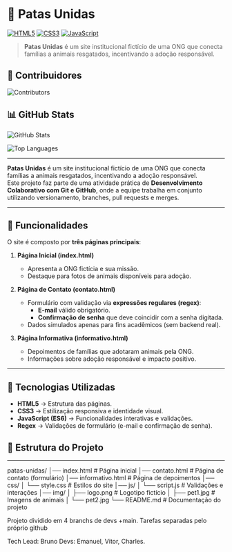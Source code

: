 # 🐾 Patas Unidas

[![HTML5](https://img.shields.io/badge/HTML5-E34F26?style=for-the-badge&logo=html5&logoColor=white)](https://developer.mozilla.org/pt-BR/docs/Web/HTML)
[![CSS3](https://img.shields.io/badge/CSS3-1572B6?style=for-the-badge&logo=css3&logoColor=white)](https://developer.mozilla.org/pt-BR/docs/Web/CSS)
[![JavaScript](https://img.shields.io/badge/JavaScript-F7DF1E?style=for-the-badge&logo=javascript&logoColor=black)](https://developer.mozilla.org/pt-BR/docs/Web/JavaScript)

> **Patas Unidas** é um site institucional fictício de uma ONG que conecta famílias a animais resgatados, incentivando a adoção responsável.

## 👥 Contribuidores

![Contributors](https://contrib.rocks/image?repo=bruno/projeto_teste)

## 📊 GitHub Stats

![GitHub Stats](https://github-readme-stats.vercel.app/api?username=bruno&show_icons=true&theme=default&hide_border=true&count_private=true)

![Top Languages](https://github-readme-stats.vercel.app/api/top-langs/?username=bruno&layout=compact&theme=default&hide_border=true)

---

**Patas Unidas** é um site institucional fictício de uma ONG que conecta famílias a animais resgatados, incentivando a adoção responsável.  
Este projeto faz parte de uma atividade prática de **Desenvolvimento Colaborativo com Git e GitHub**, onde a equipe trabalha em conjunto utilizando versionamento, branches, pull requests e merges.

---

## 🚀 Funcionalidades

O site é composto por **três páginas principais**:

1. **Página Inicial (index.html)**  
   - Apresenta a ONG fictícia e sua missão.  
   - Destaque para fotos de animais disponíveis para adoção.  

2. **Página de Contato (contato.html)**  
   - Formulário com validação via **expressões regulares (regex)**:  
     - **E-mail** válido obrigatório.  
     - **Confirmação de senha** que deve coincidir com a senha digitada.  
   - Dados simulados apenas para fins acadêmicos (sem backend real).  

3. **Página Informativa (informativo.html)**  
   - Depoimentos de famílias que adotaram animais pela ONG.  
   - Informações sobre adoção responsável e impacto positivo.  

---

## 🎨 Tecnologias Utilizadas

- **HTML5** → Estrutura das páginas.  
- **CSS3** → Estilização responsiva e identidade visual.  
- **JavaScript (ES6)** → Funcionalidades interativas e validações.  
- **Regex** → Validações de formulário (e-mail e confirmação de senha).  

## 📂 Estrutura do Projeto
---
patas-unidas/
│── index.html # Página inicial
│── contato.html # Página de contato (formulário)
│── informativo.html # Página de depoimentos
│── css/
│ └── style.css # Estilos do site
│── js/
│ └── script.js # Validações e interações
│── img/
│ ├── logo.png # Logotipo fictício
│ ├── pet1.jpg # Imagens de animais
│ └── pet2.jpg
└── README.md # Documentação do projeto

Projeto dividido em 4 branchs de devs +main.
Tarefas separadas pelo próprio github

Tech Lead: Bruno
Devs: Emanuel, Vitor, Charles.
